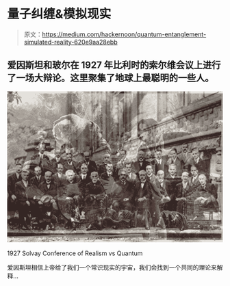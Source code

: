 # 量子纠缠&模拟现实

> 原文：<https://medium.com/hackernoon/quantum-entanglement-simulated-reality-620e9aa28ebb>

## 爱因斯坦和玻尔在 1927 年比利时的索尔维会议上进行了一场大辩论。这里聚集了地球上最聪明的一些人。

![](img/76ae8e01c15e42a2d64e844ce6bb5079.png)

1927 Solvay Conference of Realism vs Quantum

爱因斯坦相信上帝给了我们一个常识现实的宇宙，我们会找到一个共同的理论来解释…